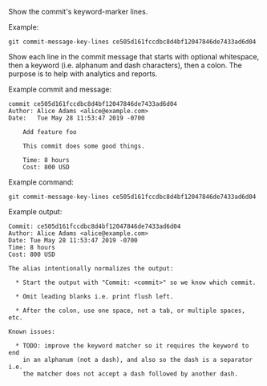 Show the commit's keyword-marker lines.

Example:

```shell
git commit-message-key-lines ce505d161fccdbc8d4bf12047846de7433ad6d04
```

Show each line in the commit message that starts with optional
whitespace, then a keyword (i.e. alphanum and dash characters),
then a colon. The purpose is to help with analytics and reports.

Example commit and message:

```shell
commit ce505d161fccdbc8d4bf12047846de7433ad6d04
Author: Alice Adams <alice@example.com>
Date:   Tue May 28 11:53:47 2019 -0700

    Add feature foo

    This commit does some good things.

    Time: 8 hours
    Cost: 800 USD
```

Example command:

```shell
git commit-message-key-lines ce505d161fccdbc8d4bf12047846de7433ad6d04
```

Example output:

```shell
Commit: ce505d161fccdbc8d4bf12047846de7433ad6d04
Author: Alice Adams <alice@example.com>
Date: Tue May 28 11:53:47 2019 -0700
Time: 8 hours
Cost: 800 USD

The alias intentionally normalizes the output:

  * Start the output with "Commit: <commit>" so we know which commit.

  * Omit leading blanks i.e. print flush left.

  * After the colon, use one space, not a tab, or multiple spaces, etc.

Known issues:

  * TODO: improve the keyword matcher so it requires the keyword to end
    in an alphanum (not a dash), and also so the dash is a separator i.e.
    the matcher does not accept a dash followed by another dash.

